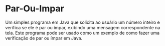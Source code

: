 # Par-Ou-Impar
Um simples programa em Java que solicita ao usuário um número inteiro e verifica se ele é par ou ímpar, exibindo uma mensagem correspondente na tela. Este programa pode ser usado como um exemplo de como fazer uma verificação de par ou ímpar em Java.
